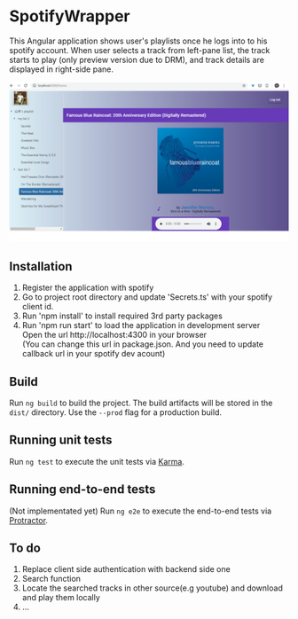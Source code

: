 # SpotifyWrapper

This Angular application shows user's playlists once he logs into to his spotify account. When user selects a track from left-pane list, the track starts to play (only preview version due to DRM), and track details are displayed in right-side pane.

![Screenshot](./screenshot.png)

## Installation

1. Register the application with spotify
2. Go to project root directory and update 'Secrets.ts' with your spotify client id.
3. Run 'npm install' to install required 3rd party packages
4. Run 'npm run start' to load the application in development server<br/>
Open the url http://localhost:4300 in your browser<br/>
(You can change this url in package.json. And you need to update callback url in your spotify dev acount) 

## Build

Run `ng build` to build the project. The build artifacts will be stored in the `dist/` directory. Use the `--prod` flag for a production build.

## Running unit tests

Run `ng test` to execute the unit tests via [Karma](https://karma-runner.github.io).

## Running end-to-end tests
(Not implementated yet)
Run `ng e2e` to execute the end-to-end tests via [Protractor](http://www.protractortest.org/).

## To do

1. Replace client side authentication with backend side one
2. Search function
3. Locate the searched tracks in other source(e.g youtube) and download and play them locally
4. ...

